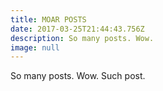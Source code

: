 ```yaml
---
title: MOAR POSTS
date: 2017-03-25T21:44:43.756Z
description: So many posts. Wow.
image: null
---
```


So many posts. Wow. Such post.
